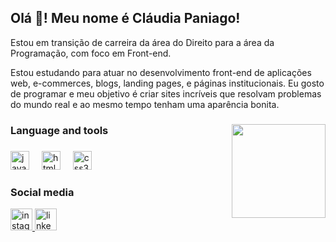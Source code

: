 <h2 align="left">Olá 👋! Meu nome é Cláudia Paniago!</h2>

<p>Estou em transição de carreira da área do Direito para a área da Programação, com foco em Front-end.

Estou estudando para atuar no desenvolvimento front-end de aplicações web, e-commerces, blogs, landing pages, e páginas institucionais. Eu gosto de programar e meu objetivo é criar sites incríveis que resolvam problemas do mundo real e ao mesmo tempo tenham uma aparência bonita.</p>


###

<img align="right" height="150" src="https://i.imgflip.com/65efzo.gif"  />

###

<h3 align="left"> Language and tools</h3>

###

<div align="left">
  <img src="https://cdn.jsdelivr.net/gh/devicons/devicon/icons/javascript/javascript-original.svg" height="30" alt="javascript logo"  />
  <img width="12" />
  
  <img src="https://cdn.jsdelivr.net/gh/devicons/devicon/icons/html5/html5-original.svg" height="30" alt="html5 logo"  />
  <img width="12" />
  <img src="https://cdn.jsdelivr.net/gh/devicons/devicon/icons/css3/css3-original.svg" height="30" alt="css3 logo"  />
  <img width="12" />
  

###

<h3 align="left"> Social media</h3
                                
###


<div align="left">
  <a class="apresentacao__link__links" href="https://www.instagram.com/claudiapaniago/">
  <img src="https://img.shields.io/static/v1?message=Instagram&logo=instagram&label=&color=E4405F&logoColor=white&labelColor=&style=for-the-badge" height="35" alt="instagram logo"  />

  <a href="https://www.linkedin.com/in/cl%C3%A1udia-paniago-35326294/">
  <img src="https://img.shields.io/static/v1?message=LinkedIn&logo=linkedin&label=&color=0077B5&logoColor=white&labelColor=&style=for-the-badge" height="35" alt="linkedin logo"  />
    
  </div>

###

